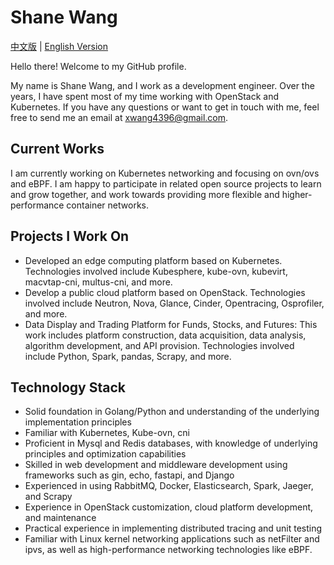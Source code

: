 # Shane Wang

[中文版](./README_CN.md) | [English Version](./README.md)

Hello there! Welcome to my GitHub profile.

My name is Shane Wang, and I work as a development engineer. Over the years, I have spent most of my time working with OpenStack and Kubernetes.
If you have any questions or want to get in touch with me, feel free to send me an email at <xwang4396@gmail.com>.

## Current Works

I am currently working on Kubernetes networking and focusing on ovn/ovs and eBPF. I am happy to participate in related open source projects to learn and grow together, and work towards providing more flexible and higher-performance container networks.

## Projects I Work On

* Developed an edge computing platform based on Kubernetes. Technologies involved include Kubesphere, kube-ovn, kubevirt, macvtap-cni, multus-cni, and more.
* Develop a public cloud platform based on OpenStack. Technologies involved include Neutron, Nova, Glance, Cinder, Opentracing, Osprofiler, and more.
* Data Display and Trading Platform for Funds, Stocks, and Futures: This work includes platform construction, data acquisition, data analysis, algorithm development, and API provision. Technologies involved include Python, Spark, pandas, Scrapy, and more.

## Technology Stack

* Solid foundation in Golang/Python and understanding of the underlying implementation principles
* Familiar with Kubernetes, Kube-ovn, cni
* Proficient in Mysql and Redis databases, with knowledge of underlying principles and optimization capabilities
* Skilled in web development and middleware development using frameworks such as gin, echo, fastapi, and Django
* Experienced in using RabbitMQ, Docker, Elasticsearch, Spark, Jaeger, and Scrapy
* Experience in OpenStack customization, cloud platform development, and maintenance
* Practical experience in implementing distributed tracing and unit testing
* Familiar with Linux kernel networking applications such as netFilter and ipvs, as well as high-performance networking technologies like eBPF.
